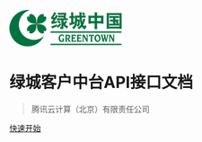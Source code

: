 <!-- _coverpage.md -->

![logo](_media/logo.png)

# 绿城客户中台API接口文档

> 腾讯云计算（北京）有限责任公司

<!-- - 简单、轻便 (压缩后 ~21kB)
- 无需生成 html 文件 -->

[快速开始](/README)